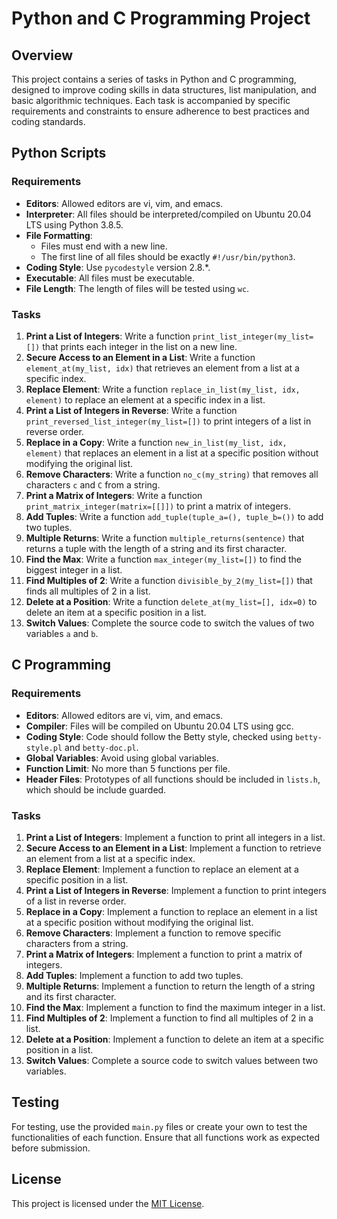 # Python and C Programming Project

## Overview

This project contains a series of tasks in Python and C programming, designed to improve coding skills in data structures, list manipulation, and basic algorithmic techniques. Each task is accompanied by specific requirements and constraints to ensure adherence to best practices and coding standards.

## Python Scripts

### Requirements
- **Editors**: Allowed editors are vi, vim, and emacs.
- **Interpreter**: All files should be interpreted/compiled on Ubuntu 20.04 LTS using Python 3.8.5.
- **File Formatting**:
  - Files must end with a new line.
  - The first line of all files should be exactly `#!/usr/bin/python3`.
- **Coding Style**: Use `pycodestyle` version 2.8.*.
- **Executable**: All files must be executable.
- **File Length**: The length of files will be tested using `wc`.

### Tasks
1. **Print a List of Integers**: Write a function `print_list_integer(my_list=[])` that prints each integer in the list on a new line.
2. **Secure Access to an Element in a List**: Write a function `element_at(my_list, idx)` that retrieves an element from a list at a specific index.
3. **Replace Element**: Write a function `replace_in_list(my_list, idx, element)` to replace an element at a specific index in a list.
4. **Print a List of Integers in Reverse**: Write a function `print_reversed_list_integer(my_list=[])` to print integers of a list in reverse order.
5. **Replace in a Copy**: Write a function `new_in_list(my_list, idx, element)` that replaces an element in a list at a specific position without modifying the original list.
6. **Remove Characters**: Write a function `no_c(my_string)` that removes all characters `c` and `C` from a string.
7. **Print a Matrix of Integers**: Write a function `print_matrix_integer(matrix=[[]])` to print a matrix of integers.
8. **Add Tuples**: Write a function `add_tuple(tuple_a=(), tuple_b=())` to add two tuples.
9. **Multiple Returns**: Write a function `multiple_returns(sentence)` that returns a tuple with the length of a string and its first character.
10. **Find the Max**: Write a function `max_integer(my_list=[])` to find the biggest integer in a list.
11. **Find Multiples of 2**: Write a function `divisible_by_2(my_list=[])` that finds all multiples of 2 in a list.
12. **Delete at a Position**: Write a function `delete_at(my_list=[], idx=0)` to delete an item at a specific position in a list.
13. **Switch Values**: Complete the source code to switch the values of two variables `a` and `b`.

## C Programming

### Requirements
- **Editors**: Allowed editors are vi, vim, and emacs.
- **Compiler**: Files will be compiled on Ubuntu 20.04 LTS using gcc.
- **Coding Style**: Code should follow the Betty style, checked using `betty-style.pl` and `betty-doc.pl`.
- **Global Variables**: Avoid using global variables.
- **Function Limit**: No more than 5 functions per file.
- **Header Files**: Prototypes of all functions should be included in `lists.h`, which should be include guarded.

### Tasks
1. **Print a List of Integers**: Implement a function to print all integers in a list.
2. **Secure Access to an Element in a List**: Implement a function to retrieve an element from a list at a specific index.
3. **Replace Element**: Implement a function to replace an element at a specific position in a list.
4. **Print a List of Integers in Reverse**: Implement a function to print integers of a list in reverse order.
5. **Replace in a Copy**: Implement a function to replace an element in a list at a specific position without modifying the original list.
6. **Remove Characters**: Implement a function to remove specific characters from a string.
7. **Print a Matrix of Integers**: Implement a function to print a matrix of integers.
8. **Add Tuples**: Implement a function to add two tuples.
9. **Multiple Returns**: Implement a function to return the length of a string and its first character.
10. **Find the Max**: Implement a function to find the maximum integer in a list.
11. **Find Multiples of 2**: Implement a function to find all multiples of 2 in a list.
12. **Delete at a Position**: Implement a function to delete an item at a specific position in a list.
13. **Switch Values**: Complete a source code to switch values between two variables.

## Testing

For testing, use the provided `main.py` files or create your own to test the functionalities of each function. Ensure that all functions work as expected before submission.

## License

This project is licensed under the [MIT License](LICENSE).
